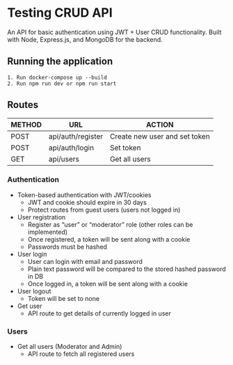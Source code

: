 # Testing CRUD API 

An API for basic authentication using JWT + User CRUD functionality. Built with
Node, Express.js, and MongoDB for the backend. 

## Running the application
```
1. Run docker-compose up --build
2. Run npm run dev or npm run start
```
## Routes

| METHOD | URL               | ACTION                        |
| ------ | ----------------- | ----------------------------- |
| POST   | api/auth/register | Create new user and set token |
| POST   | api/auth/login    | Set token                     |
| GET    | api/users         | Get all users                 |
### Authentication

- Token-based authentication with JWT/cookies
  - JWT and cookie should expire in 30 days
  - Protect routes from guest users (users not logged in)
- User registration
  - Register as “user” or “moderator” role (other roles can be implemented)
  - Once registered, a token will be sent along with a cookie
  - Passwords must be hashed
- User login
  - User can login with email and password
  - Plain text password will be compared to the stored hashed password in DB
  - Once logged in, a token will be sent along with a cookie
- User logout
  - Token will be set to none
- Get user
  - API route to get details of currently logged in user

### Users

- Get all users (Moderator and Admin)
  - API route to fetch all registered users
